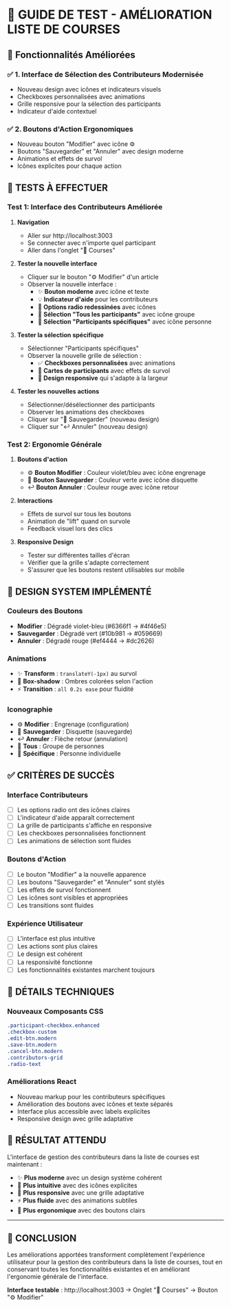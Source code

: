 # 🛒 GUIDE DE TEST - AMÉLIORATION LISTE DE COURSES

## 🎯 Fonctionnalités Améliorées

### ✅ **1. Interface de Sélection des Contributeurs Modernisée**
- Nouveau design avec icônes et indicateurs visuels
- Checkboxes personnalisées avec animations
- Grille responsive pour la sélection des participants
- Indicateur d'aide contextuel

### ✅ **2. Boutons d'Action Ergonomiques**
- Nouveau bouton "Modifier" avec icône ⚙️
- Boutons "Sauvegarder" et "Annuler" avec design moderne
- Animations et effets de survol
- Icônes explicites pour chaque action

## 🧪 TESTS À EFFECTUER

### Test 1: Interface des Contributeurs Améliorée

1. **Navigation**
   - Aller sur http://localhost:3003
   - Se connecter avec n'importe quel participant
   - Aller dans l'onglet "🛒 Courses"

2. **Tester la nouvelle interface**
   - Cliquer sur le bouton "⚙️ Modifier" d'un article
   - Observer la nouvelle interface :
     - ✨ **Bouton moderne** avec icône et texte
     - 💡 **Indicateur d'aide** pour les contributeurs
     - 🎨 **Options radio redessinées** avec icônes
     - 👥 **Sélection "Tous les participants"** avec icône groupe
     - 👤 **Sélection "Participants spécifiques"** avec icône personne

3. **Tester la sélection spécifique**
   - Sélectionner "Participants spécifiques"
   - Observer la nouvelle grille de sélection :
     - ✅ **Checkboxes personnalisées** avec animations
     - 🎯 **Cartes de participants** avec effets de survol
     - 📱 **Design responsive** qui s'adapte à la largeur

4. **Tester les nouvelles actions**
   - Sélectionner/désélectionner des participants
   - Observer les animations des checkboxes
   - Cliquer sur "💾 Sauvegarder" (nouveau design)
   - Cliquer sur "↩️ Annuler" (nouveau design)

### Test 2: Ergonomie Générale

1. **Boutons d'action**
   - ⚙️ **Bouton Modifier** : Couleur violet/bleu avec icône engrenage
   - 💾 **Bouton Sauvegarder** : Couleur verte avec icône disquette
   - ↩️ **Bouton Annuler** : Couleur rouge avec icône retour

2. **Interactions**
   - Effets de survol sur tous les boutons
   - Animation de "lift" quand on survole
   - Feedback visuel lors des clics

3. **Responsive Design**
   - Tester sur différentes tailles d'écran
   - Vérifier que la grille s'adapte correctement
   - S'assurer que les boutons restent utilisables sur mobile

## 🎨 DESIGN SYSTEM IMPLÉMENTÉ

### Couleurs des Boutons
- **Modifier** : Dégradé violet-bleu (#6366f1 → #4f46e5)
- **Sauvegarder** : Dégradé vert (#10b981 → #059669)
- **Annuler** : Dégradé rouge (#ef4444 → #dc2626)

### Animations
- ✨ **Transform** : `translateY(-1px)` au survol
- 🌟 **Box-shadow** : Ombres colorées selon l'action
- ⚡ **Transition** : `all 0.2s ease` pour fluidité

### Iconographie
- ⚙️ **Modifier** : Engrenage (configuration)
- 💾 **Sauvegarder** : Disquette (sauvegarde)
- ↩️ **Annuler** : Flèche retour (annulation)
- 👥 **Tous** : Groupe de personnes
- 👤 **Spécifique** : Personne individuelle

## ✅ CRITÈRES DE SUCCÈS

### Interface Contributeurs
- [ ] Les options radio ont des icônes claires
- [ ] L'indicateur d'aide apparaît correctement
- [ ] La grille de participants s'affiche en responsive
- [ ] Les checkboxes personnalisées fonctionnent
- [ ] Les animations de sélection sont fluides

### Boutons d'Action
- [ ] Le bouton "Modifier" a la nouvelle apparence
- [ ] Les boutons "Sauvegarder" et "Annuler" sont stylés
- [ ] Les effets de survol fonctionnent
- [ ] Les icônes sont visibles et appropriées
- [ ] Les transitions sont fluides

### Expérience Utilisateur
- [ ] L'interface est plus intuitive
- [ ] Les actions sont plus claires
- [ ] Le design est cohérent
- [ ] La responsivité fonctionne
- [ ] Les fonctionnalités existantes marchent toujours

## 🔧 DÉTAILS TECHNIQUES

### Nouveaux Composants CSS
```css
.participant-checkbox.enhanced
.checkbox-custom
.edit-btn.modern
.save-btn.modern
.cancel-btn.modern
.contributors-grid
.radio-text
```

### Améliorations React
- Nouveau markup pour les contributeurs spécifiques
- Amélioration des boutons avec icônes et texte séparés
- Interface plus accessible avec labels explicites
- Responsive design avec grille adaptative

## 🌟 RÉSULTAT ATTENDU

L'interface de gestion des contributeurs dans la liste de courses est maintenant :
- ✨ **Plus moderne** avec un design système cohérent
- 🎯 **Plus intuitive** avec des icônes explicites
- 📱 **Plus responsive** avec une grille adaptative
- ⚡ **Plus fluide** avec des animations subtiles
- 🎨 **Plus ergonomique** avec des boutons clairs

---

## 🎉 CONCLUSION

Les améliorations apportées transforment complètement l'expérience utilisateur pour la gestion des contributeurs dans la liste de courses, tout en conservant toutes les fonctionnalités existantes et en améliorant l'ergonomie générale de l'interface.

**Interface testable** : http://localhost:3003 → Onglet "🛒 Courses" → Bouton "⚙️ Modifier"
